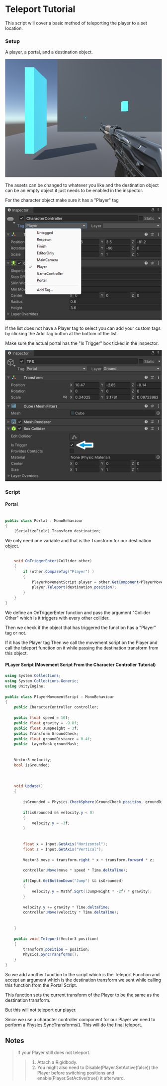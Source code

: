 # Teleport Tutorial

This script will cover a basic method of teleporting the player to a set location.

### Setup

A player, a portal, and a destination object.

![Setup](https://github.com/HemalK1412/GameProgramming/blob/469a1eebaf2b9a7e522d1e015c2f04b5a9a336ca/Tutorials/Images(Tutorials)/Teleport/Setup.png)

The assets can be changed to whatever you like and the destination object can be an empty object it just needs to be enabled in the inspector.

For the character object make sure it has a "Player" tag

![PLayer Tag](https://github.com/HemalK1412/GameProgramming/blob/3964d5d8195ea45fd1418935239263031a15fe5b/Tutorials/Images(Tutorials)/Teleport/Player%20tag.png)

If the list does not have a Player tag to select you can add your custom tags by clicking the Add Tag button at the bottom of the list.

Make sure the actual portal has the "Is Trigger" box ticked in the inspector.

![Is trigger](https://github.com/HemalK1412/GameProgramming/blob/9063a59bcf1374e4962a8c5622322a017a78b406/Tutorials/Images(Tutorials)/Teleport/Is%20Trigger.png)

### Script

#### Portal

```.cs

public class Portal : MonoBehaviour
{
    [SerializeField] Transform destination;

```

We only need one variable and that is the Transform for our destination object. 

```.cs

    void OnTriggerEnter(Collider other)
    {
        if (other.CompareTag("Player") )
        {
            PlayerMovementScript player = other.GetComponent<PlayerMovementScript>();
            player.Teleport(destination.position);
        }
    }
}

```

We define an OnTriggerEnter function and pass the argument "Collider Other" which is it triggers with every other collider.

Then we check if the object that has triggered the function has a "Player" tag or not.

If it has the Player tag Then we call the movement script on the Player and call the teleport function on it while passing the destination transform from this object.

#### PLayer Script (Movement Script From the Character Controller Tutorial)

```.cs
using System.Collections;
using System.Collections.Generic;
using UnityEngine;

public class PlayerMovementScript : MonoBehaviour
{
    public CharacterController controller;

    public float speed = 10f;
    public float gravity = -9.8f;
    public float JumpHeight = 3f;
    public Transform GroundCheck;
    public float groundDistance = 0.4f;
    public  LayerMask groundMask;


    Vector3 velocity;
    bool isGrounded;



    void Update()
    {
        
        isGrounded = Physics.CheckSphere(GroundCheck.position, groundDistance, groundMask);

        if(isGrounded && velocity.y < 0)
        {
            velocity.y = -3f;
        }


        float x = Input.GetAxis("Horizontal");
        float z = Input.GetAxis("Vertical");

        Vector3 move = transform.right * x + transform.forward * z;

        controller.Move(move * speed * Time.deltaTime); 

        if(Input.GetButtonDown("Jump") && isGrounded)
        {
            velocity.y = Mathf.Sqrt((JumpHeight * -2f) * gravity);
        }

        velocity.y += gravity * Time.deltaTime;
        controller.Move(velocity * Time.deltaTime); 

        
    }

    public void Teleport(Vector3 position)
    {
        transform.position = position;
        Physics.SyncTransforms();
    }
}
```

So we add another function to the script which is the Teleport Function and accept an argument which is the destination transform we sent while calling this function from the Portal Script.

This function sets the current transform of the Player to be the same as the destination transform.

But this will not teleport our player.

Since we use a character controller component for our Player we need to perform a Physics.SyncTransforms(). This will do the final teleport.

## Notes

> If your Player still does not teleport.
>> 1. Attach a Rigidbody.
>> 2. You might also need to Disable(Player.SetActive(false)) the Player before switching positions and enable(Player.SetActive(true)) it afterward.
